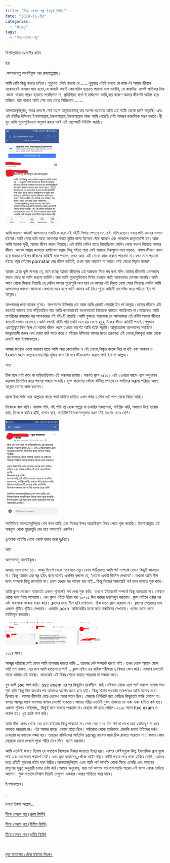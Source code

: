 ```yaml
---
title: "নীড়ে ফেরার গল্প (চতুর্থ কিস্তি)"
date: "2018-11-30"
categories: 
  - "blog"
tags: 
  - "নীড়ে-ফেরার-গল্প"
---
```


বিসমিল্লাহির রহমানীর রহীম

ছয়

.আসসালামু আলাইকুম ওয়া রাহমাতুল্লাহ।

আমি বেশি কিছু বলতে চাইনা। শুধুমাত্র এটাই বলবো যে.......শুধুমাত্র এটাই বলবো যে কাজ-টা আমার জীবনে একেবারেই অসম্ভব মনে হতো,যে কাজটা আদৌ কোনোদিন ছাড়তে পারবো বলে ভাবিনি, যে কাজটার  যথেষ্ট ক্ষতিকর দিক  জানা  থাকার পরেও ছাড়তে পারছিলাম না, প্রতিনিয়ত ব্যর্থ-ই হচ্ছিলাম আমি,যার কারণে আমার জীবনটা অতিষ্ঠ হয়ে যাচ্ছিল, যার কারণে আমি শেষ হয়ে যেতে নিচ্ছিলাম........

আলহামদুলিল্লাহ্‌, সমস্ত প্রশংসা সেই মহান আল্লাহতালার,যার অশেষ রহমাতে আমি এই বইটি কেনো জানি পড়েছি।এবং এই বইটির উসিলায় ইনশাআল্লাহ,ইনশাআল্লাহ,ইনশাআল্লাহ আজ আমি পেরেছি সেই অসম্ভব কাজটিকে সম্ভব করতে।জ্বী হুম,আমি পুরোপুরিভাবে অনুভব করার পরই এই মেসেজটি টাইপিং করছি।

![](images/তুহিন--169x300.jpg)

আমি ধন্যবাদ জানাই আপনাদের সবাইকে যারা এই বইটি লিখার পেছনে শ্রম,চেষ্টা চালিয়েছেন।সবার প্রতি আমার সালাম রইলো।আমি দোয়া করি যাতে আপনারা সবাই মুমিন বান্দা হিসেবে বেঁচে থাকেন এবং পরকালে জান্নাতবাসী হন।আজ আমি অনেক সুখী, আমার জীবন বদলে গিয়েছে।এই বইটা যেদিন হাতে নিয়েছিলাম সেদিন থেকে বদলে গিয়েছে আমার জীবন।অনেক আগ্রহ জাগতো হস্তমৈথন করার,কিন্তু বইতে পড়া সেই ভয়াবহ দিকগুলো মনে পড়লে,  বাস্তব জীবনে ধ্বংস হয়ে যাওয়া সেইসব জীবনের কাহিনী মনে পড়লে, তখন আর  এই নোংরা কাজ করতে পারতাম না।যখন মনে পড়তো বইতে পড়া সেইসব pornstar দের জীবন কাহিনী, তখন আর পারতাম না করতে সেই নোংরা বিকৃত কাজটা।

আমার এতো খুশি লাগছে যে, মনে চাচ্ছে আমার জীবনের এই অন্ধকার নিয়ে সব কথা বলি।আমার জীবনটা এমনভাবে বদলে গেছে যা আমি কখনো ভাবিনি।আর আমি পুরোপুরিভাবে সিউর হওয়ার পরই আপনাদের মেসেজ করেছি।আমি আগে থেকে সিদ্ধান্ত নিয়েছি যে,যেদিন আমার পুরোপুরি মনে হবে যে আমার এই বিকৃত নেশা সেরে গিয়েছে সেদিন আমি আপনাদের ধন্যবাদ জানাবো।কখনো সম্ভব হলে আমি আমার এই নিয়ে পুরো কাহিনী মেসেজিং করে পাঠাবো ইন শা আল্লাহ।

আপনাদের জন্য অনেক দু’আ। আপনাদের উসিলায় তো আজ আমি রেহাই পেয়েছি ইন শা আল্লাহ।আমার জীবনে এটা কতোটা ভয়াবহ হয়ে দাঁড়িয়েছিল আর আমি কনোভাবেই কনোভাবেই নিজেকে থামাতে পারছিলাম না।আজকেও আমি মাগরিবের নামাযের পর আপনাদের এই বই-টি পড়েছি।আমি বুঝাতে পারবোনা যে আপনাদের এই বইটা আমার জীবনে কতোটা প্রভাব ফেলেছে।আমি যখনই বইটা পরি তখনি মনে হয় যেনো হুবুহু নিজের জীবন কাহিনী পড়ছি।শুধুমাত্র এতোটুকুই ভিন্ন ছিল যে আমার জীবন ধ্বংস হওয়ার আগেই আমি বইটা পড়ছি।আল্লাহতালা আপনাদের সবাইকে জান্নাতবাসী করুন এবং দোয়া করি যাতে করে এ বইয়ের উসিলায় আমার মতো তরুণেরা এই নোংরা,বিককৃত কাজ থেকে রেহাই পাক ইনশাআল্লাহ।

আমার জন্যেও দোয়া করবেন যাতে আমি আর কোনোদিন ও এই নোংরা,বিকৃত কাজে লিপ্ত না হই এবং পরকাল ও ইহকালে মহান আল্লাহতালার প্রিয় মুমিন বান্দা হিসেবে জীবনযাপন করতে পারি ইন শা আল্লাহ।

সাত

ঠিক মনে নেই কবে পা বাড়িয়েছিলাম এই অন্ধকার রাস্তায়। সম্ভবত ক্লাস ৯/১০। এই ২৬বছর বয়সে এসে অনুধাবন করলাম তিলতিল করে পাপের পাহাড় গড়েছি। মুক্ত বাতাসের খোঁজে বইটার পেছনে যে ভাইদের অক্লান্ত পরিশ্রম আছে আল্লাহ তাদের ভাল করবেন।

প্রচন্ড ইচ্ছাশক্তি আর আল্লাহর কাছে ক্ষমা চাইতে চাইতে এখন পর্যন্ত ৪০দিন এই পাপ থেকে বিরত আছি।

নিজেকে ব্যস্ত রাখি। নামাজ পড়ি, বই পড়ি তা হোক গল্পের বা চাকরির পড়াশোনা, সাইক্লিং করি, সকালে উঠে ব্যায়াম করি, বিকেলে বাইরে হাঁটি, বাগান করি, ফ্যামিলি ডিসকাশনগুলায় অংশ নিই আগের চেয়ে বেশি।

![](images/রানা--169x300.jpg)

সবমিলিয়ে আলহামদুলিল্লাহ বেশ ভাল আছি এবং নিজের উপর আত্মবিশ্বাস ফিরে পেতে শুরু করেছি। ইনশাআল্লাহ এই অন্ধকূপ থেকে পুরোপুরি বের হয়ে আসবোই একদিন।

(ফেইক আইডি থেকে পোস্ট করার জন্য দুঃখিত)

আট

আসসালামু আলাইকুম।

আমার বয়স তখন ১৩। আব্বু বিদেশ থেকে সবে মাত্র নতুন ফোন পাঠিয়েছে৷ আমি পর্ন সম্পর্কে তেমন কিছুই জানতাম না। কিন্তু আমার এক বন্ধু হঠাৎ করে আমায় একদিন বললো যে, ‘তোকে একটা জিনিস দেখাবো’। তখনো আমি নীল জগৎ সম্পর্কে কিছু জানতাম না। প্রথম দেখার পর অনেক ভয় পাই…কিন্তু নিজের অজান্তেই পর্ন ভাল লাগতে শুরু করে।

আমি ক্লাস সেভেনে থাকতেই একদম পুরোপরি পর্ন দেখা শুরু করি। তখনো ইন্টারনেট সম্পর্কে কিছু জানতাম না। দোকান থেকে ভরে নিয়ে আসতাম। এবং ক্লাস এইটে উঠার পর ২০-২৫ দিন পরপর হস্তমৈথুন করতাম। ক্লাস নাইনে ওঠার পর এটা মারাত্মক আকার ধারন করে। ক্লাসের মধ্যে নীল ছবি দেখতাম। ঠিক মতন ক্লাস করতাম না। ক্লাসের মেয়েদের দেহ একদম খুঁটিয়ে খুঁটিয়ে দেখতাম। এমনকি porn  অভিনেত্রীর মতো করে বান্ধবীদের দেখতাম। ওদের ভেবে ভেবে হস্তমৈথুন করতাম।

![](images/james-300x73.png)

২০১৪ সাল।

আব্বুর পাঠানো সেই ফোন আমি ব্যাবহার করতে থাকি… তারপর নেট সম্পর্কে ধারণা পাই। তখন থেকে আমার ফোন ভর্তি পর্ন থাকত।এর ফল আমি হাতেনাতে পাই… ক্লাস নাইন এর বার্ষিক পরীক্ষায় ২ বিষয়ে ফেল করি। এভাবে চলতেই থাকে আমার এই অবস্থা। কাওকেই এই বিষয় শেয়ার করতে পারতাম না লজ্জার ভয়ে।

খুব কষ্টে ssc পাশ করি। ssc exam এর পর কিছুদিন তাবলীগে  যাই।ওইখান থেকে এসে পাচঁ ওায়াক্ত নামাজ পড়া শুরু করি৷ কিছু দিন যাওয়ার পর আবারও আগের মতন হয়ে যাই। কিন্তু নামায পড়তাম তারপরেও আমি আমার মধ্যে ছিলাম না। আমার জীবনটা বেচে থেকেও মরার মতন ছিল। মেজাজ খিটখিটে হয়ে গেছিল৷ কিছুতেই শান্তি পেতাম না। বাসায় আম্মুর সাথে সবসময় ঝগড়া লেগেই থাকতো।আমার শরীর এতটাই দুর্বল থাকতো যে একা একা হাটতে কষ্ট হত। একদম শুকিয়ে গেছিলাম,, কিছুই মনে রাখতে পারতাম না।চেহারা নষ্ট হয়ে গেছিল।২০১৮ সালে hsc exam ও খারাপ হয়। খুব কষ্টে পাশ করি।

আমি নীল  জগৎ থেকে বের হতে চাইতাম কিন্তু পারতাম না।দেখা যেত ৪-৫ দিন পর্ন না দেখে আর হস্তমৈথুন না করে থাকতে পারতাম না। এটা আমার কাছে  নেশার মতো ছিল। সফ্টকোর থেকে হার্ডকোর এমনকি জঘন্য টাইপের পর্নও দেখতাম যা বলতেও লজ্জা হয়। তাছাড়া বলিউডের আইটেম song দেখেও মাথা ঠিক রাখতে পারতাম না। রাস্তায় কোন মেয়েকে যেতে দেখলে পুরো শরীর চোখ দিয়ে  স্ক্যান করতাম।

আমি এতটাই জঘন্য ছিলাম যে বলতেও নিজেকে ধিক্কার জানাতে ইচ্ছা হয়। এরপর ফেইসবুকে কিছু ইসলামিক গ্রুপ খুজে পাই এবং আলেমের পরামর্শ নেই। এবং মুক্ত বাতাসের\_খোঁজে বইটা পড়ি। বইটা পড়ার পরে ভাষা হারিয়ে ফেলি…আমার মতে প্রতিটি যুবকের বইটা পড়া উচিত।আলহামদুলিল্লাহ এখন আমি পর্ন আসক্তি থেকে ফিরে এসেছি এবং আল্লাহর রাসুলের সুন্নত অনু্যায়ী চলার চেষ্টা করি।আমার অনুরোধ, যারা পর্ন আসক্ত যত তাড়াতাড়ি পারেন এই জগৎ থেকে বেরিয়ে আসেন। মুক্ত বাতাসে নিশ্বাস নিয়েই দেখুননা একবার।অন্তর শান্তিতে ভরে যাবে।

ইনশাআল্লাহ।

.

চলবে ইনশা আল্লাহ...

[নীড়ে ফেরার গল্প (প্রথম কিস্তি)](https://cms.lostmodesty.com/2018/09/%E0%A6%A8%E0%A7%80%E0%A7%9C%E0%A7%87-%E0%A6%AB%E0%A7%87%E0%A6%B0%E0%A6%BE%E0%A6%B0-%E0%A6%97%E0%A6%B2%E0%A7%8D%E0%A6%AA/)

[নীড়ে ফেরার গল্প (দ্বিতীয় কিস্তি)](https://cms.lostmodesty.com/2018/09/%E0%A6%A8%E0%A7%80%E0%A7%9C%E0%A7%87-%E0%A6%AB%E0%A7%87%E0%A6%B0%E0%A6%BE%E0%A6%B0-%E0%A6%97%E0%A6%B2%E0%A7%8D%E0%A6%AA-%E0%A6%A6%E0%A7%8D%E0%A6%AC%E0%A6%BF%E0%A6%A4%E0%A7%80%E0%A7%9F-%E0%A6%95/)

[নীড়ে ফেরার গল্প (তৃতীয় কিস্তি)](https://cms.lostmodesty.com/2018/11/%E0%A6%A8%E0%A7%80%E0%A7%9C%E0%A7%87-%E0%A6%AB%E0%A7%87%E0%A6%B0%E0%A6%BE%E0%A6%B0-%E0%A6%97%E0%A6%B2%E0%A7%8D%E0%A6%AA-%E0%A6%A4%E0%A7%83%E0%A6%A4%E0%A7%80%E0%A7%9F-%E0%A6%95%E0%A6%BF%E0%A6%B8/)

 

[মুক্ত বাতাসের খোঁজে বইয়ের লিংক-](http://www.mediafire.com/file/k74mjphvkz77ua7/%E0%A6%AE%E0%A7%81%E0%A6%95%E0%A7%8D%E0%A6%A4+%E0%A6%AC%E0%A6%BE%E0%A6%A4%E0%A6%BE%E0%A6%B8%E0%A7%87%E0%A6%B0+%E0%A6%96%E0%A7%8B%E0%A6%81%E0%A6%9C%E0%A7%87+.pdf)
